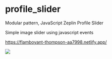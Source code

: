 # profile_slider
Modular pattern, JavaScript Zeplin Profile Slider

Simple image slider using javascript events

https://flamboyant-thompson-aa7998.netlify.app/

![](https://i.ibb.co/3W7Py8G/profile-slider.png)
